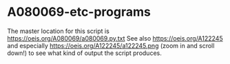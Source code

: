 # A080069-etc-programs
The master location for this script is https://oeis.org/A080069/a080069.py.txt
See also https://oeis.org/A122245 and especially https://oeis.org/A122245/a122245.png (zoom in and scroll down!) to see what kind of output the script produces.
